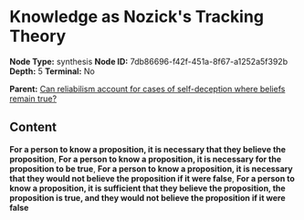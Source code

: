# Knowledge as Nozick's Tracking Theory

**Node Type:** synthesis
**Node ID:** 7db86696-f42f-451a-8f67-a1252a5f392b
**Depth:** 5
**Terminal:** No

**Parent:** [Can reliabilism account for cases of self-deception where beliefs remain true?](can-reliabilism-account-for-cases-of-self-deception-where-beliefs-remain-true-antithesis-1f42e82f-06e1-400d-b4eb-29e139d29383.md)

## Content

**For a person to know a proposition, it is necessary that they believe the proposition**, **For a person to know a proposition, it is necessary for the proposition to be true**, **For a person to know a proposition, it is necessary that they would not believe the proposition if it were false**, **For a person to know a proposition, it is sufficient that they believe the proposition, the proposition is true, and they would not believe the proposition if it were false**
